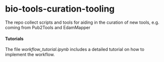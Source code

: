 # bio-tools-curation-tooling

The repo collect scripts and tools for aiding in the curation of new tools, e.g. coming from Pub2Tools and EdamMapper


#### Tutorials

The file _workflow_tutorial.ipynb_ includes a detailed tutorial on how to implement the workflow.
